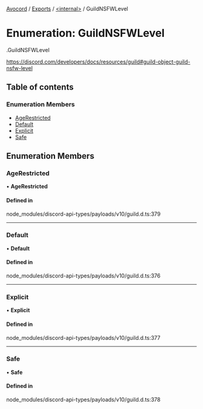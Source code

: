[Avocord](../README.md) / [Exports](../modules.md) / [<internal\>](../modules/internal_.md) / GuildNSFWLevel

# Enumeration: GuildNSFWLevel

[<internal>](../modules/internal_.md).GuildNSFWLevel

https://discord.com/developers/docs/resources/guild#guild-object-guild-nsfw-level

## Table of contents

### Enumeration Members

- [AgeRestricted](internal_.GuildNSFWLevel.md#agerestricted)
- [Default](internal_.GuildNSFWLevel.md#default)
- [Explicit](internal_.GuildNSFWLevel.md#explicit)
- [Safe](internal_.GuildNSFWLevel.md#safe)

## Enumeration Members

### AgeRestricted

• **AgeRestricted**

#### Defined in

node_modules/discord-api-types/payloads/v10/guild.d.ts:379

___

### Default

• **Default**

#### Defined in

node_modules/discord-api-types/payloads/v10/guild.d.ts:376

___

### Explicit

• **Explicit**

#### Defined in

node_modules/discord-api-types/payloads/v10/guild.d.ts:377

___

### Safe

• **Safe**

#### Defined in

node_modules/discord-api-types/payloads/v10/guild.d.ts:378
